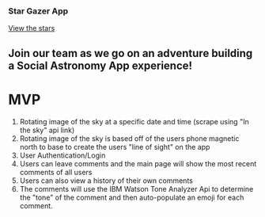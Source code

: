 ### Star Gazer App

[View the stars](https://nolanhewitt.github.io/stargazer/)

## Join our team as we go on an adventure building a Social Astronomy App experience!

# MVP
1. Rotating image of the sky at a specific date and time (scrape using "In the sky" api link)
2. Rotating image of the sky is based off of the users phone magnetic north to base to create the users "line of sight" on the app
3. User Authentication/Login
4. Users can leave comments and the main page will show the most recent comments of all users
5. Users can also view a history of their own comments
6. The comments will use the IBM Watson Tone Analyzer Api to determine the "tone" of the comment and then auto-populate an emoji for each comment.


